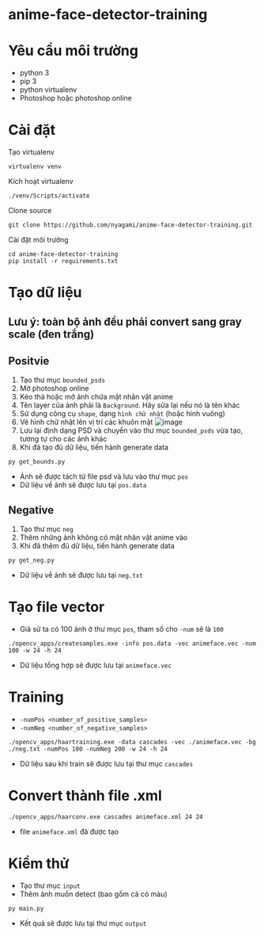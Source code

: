 # anime-face-detector-training

# Yêu cầu môi trường
- python 3
- pip 3
- python virtualenv
- Photoshop hoặc photoshop online

# Cài đặt
Tạo virtualenv
```
virtualenv venv
```

Kích hoạt virtualenv
```
./venv/Scripts/activate
```

Clone source
```
git clone https://github.com/nyagami/anime-face-detector-training.git
```

Cài đặt môi trường
```
cd anime-face-detector-training
pip install -r requirements.txt
```

# Tạo dữ liệu

## Lưu ý: toàn bộ ảnh đều phải convert sang gray scale (đen trắng)

## Positvie
1. Tạo thư mục `bounded_psds`
2. Mở photoshop online
3. Kéo thả hoặc mở ảnh chứa mặt nhân vật anime
4. Tên layer của ảnh phải là `Background`. Hãy sửa lại nếu nó là tên khác
5. Sử dụng công cụ `shape`, dạng `hình chữ nhật` (hoặc hình vuông)
6. Vẽ hình chữ nhật lên vị trí các khuôn mặt
![image](https://user-images.githubusercontent.com/86464880/236602498-0aeffd5f-f575-4b87-ad8c-6b936f97f693.png)
7. Lưu lại định dạng PSD và chuyển vào thư mục `bounded_psds` vừa tạo, tương tự cho các ảnh khác
8. Khi đã tạo đủ dữ liệu, tiến hành generate data
```
py get_bounds.py
```
- Ảnh sẽ được tách từ file psd và lưu vào thư mục `pos`
- Dữ liệu về ảnh sẽ được lưu tại `pos.data`

## Negative
1. Tạo thư mục `neg`
2. Thêm những ảnh không có mặt nhân vật anime vào
3. Khi đã thêm đủ dữ liệu, tiến hành generate data
```
py get_neg.py
```
- Dữ liệu về ảnh sẽ được lưu tại `neg.txt`

# Tạo file vector
- Giả sử ta có 100 ảnh ở thư mục `pos`, tham số cho `-num` sẽ là `100`
```
./opencv_apps/createsamples.exe -info pos.data -vec animeface.vec -num 100 -w 24 -h 24
```
- Dữ liệu tổng hợp sẽ được lưu tại `animeface.vec`

# Training
- `-numPos <number_of_positive_samples>`
- `-numNeg <number_of_negative_samples>`
```
./opencv_apps/haartraining.exe -data cascades -vec ./animeface.vec -bg ./neg.txt -numPos 100 -numNeg 200 -w 24 -h 24
```
- Dữ liệu sau khi train sẽ được lưu tại thư mục `cascades`

# Convert thành file .xml 
```
./opencv_apps/haarconv.exe cascades animeface.xml 24 24  
```
- file `animeface.xml` đã được tạo

# Kiểm thử 
- Tạo thư mục `input`
- Thêm ảnh muốn detect (bao gồm cả có màu)
```
py main.py
```
- Kết quả sẽ được lưu tại thư mục `output`
